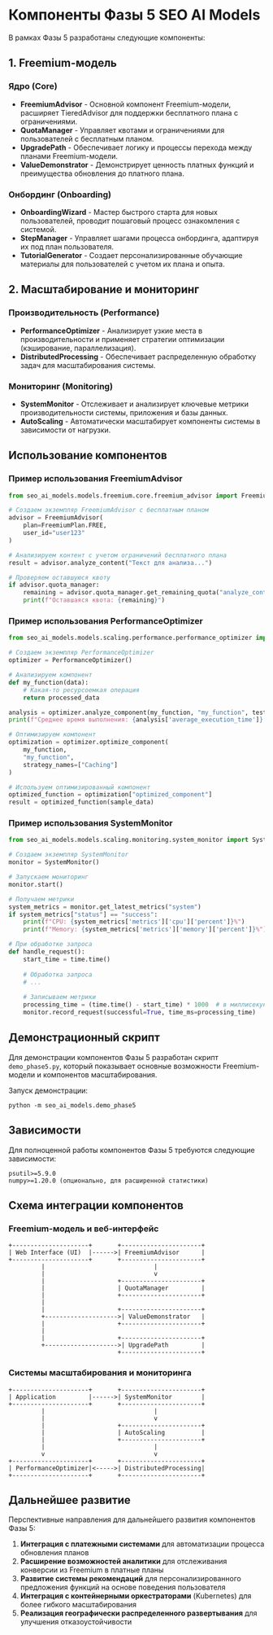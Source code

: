 # Компоненты Фазы 5 SEO AI Models

В рамках Фазы 5 разработаны следующие компоненты:

## 1. Freemium-модель

### Ядро (Core)

- **FreemiumAdvisor** - Основной компонент Freemium-модели, расширяет TieredAdvisor для поддержки бесплатного плана с ограничениями.
- **QuotaManager** - Управляет квотами и ограничениями для пользователей с бесплатным планом.
- **UpgradePath** - Обеспечивает логику и процессы перехода между планами Freemium-модели.
- **ValueDemonstrator** - Демонстрирует ценность платных функций и преимущества обновления до платного плана.

### Онбординг (Onboarding)

- **OnboardingWizard** - Мастер быстрого старта для новых пользователей, проводит пошаговый процесс ознакомления с системой.
- **StepManager** - Управляет шагами процесса онбординга, адаптируя их под план пользователя.
- **TutorialGenerator** - Создает персонализированные обучающие материалы для пользователей с учетом их плана и опыта.

## 2. Масштабирование и мониторинг

### Производительность (Performance)

- **PerformanceOptimizer** - Анализирует узкие места в производительности и применяет стратегии оптимизации (кэширование, параллелизация).
- **DistributedProcessing** - Обеспечивает распределенную обработку задач для масштабирования системы.

### Мониторинг (Monitoring)

- **SystemMonitor** - Отслеживает и анализирует ключевые метрики производительности системы, приложения и базы данных.
- **AutoScaling** - Автоматически масштабирует компоненты системы в зависимости от нагрузки.

## Использование компонентов

### Пример использования FreemiumAdvisor

```python
from seo_ai_models.models.freemium.core.freemium_advisor import FreemiumAdvisor, FreemiumPlan

# Создаем экземпляр FreemiumAdvisor с бесплатным планом
advisor = FreemiumAdvisor(
    plan=FreemiumPlan.FREE,
    user_id="user123"
)

# Анализируем контент с учетом ограничений бесплатного плана
result = advisor.analyze_content("Текст для анализа...")

# Проверяем оставшуюся квоту
if advisor.quota_manager:
    remaining = advisor.quota_manager.get_remaining_quota("analyze_content")
    print(f"Оставшаяся квота: {remaining}")
```

### Пример использования PerformanceOptimizer

```python
from seo_ai_models.models.scaling.performance.performance_optimizer import PerformanceOptimizer

# Создаем экземпляр PerformanceOptimizer
optimizer = PerformanceOptimizer()

# Анализируем компонент
def my_function(data):
    # Какая-то ресурсоемкая операция
    return processed_data

analysis = optimizer.analyze_component(my_function, "my_function", test_data=sample_data)
print(f"Среднее время выполнения: {analysis['average_execution_time']} сек")

# Оптимизируем компонент
optimization = optimizer.optimize_component(
    my_function,
    "my_function",
    strategy_names=["Caching"]
)

# Используем оптимизированный компонент
optimized_function = optimization["optimized_component"]
result = optimized_function(sample_data)
```

### Пример использования SystemMonitor

```python
from seo_ai_models.models.scaling.monitoring.system_monitor import SystemMonitor

# Создаем экземпляр SystemMonitor
monitor = SystemMonitor()

# Запускаем мониторинг
monitor.start()

# Получаем метрики
system_metrics = monitor.get_latest_metrics("system")
if system_metrics["status"] == "success":
    print(f"CPU: {system_metrics['metrics']['cpu']['percent']}%")
    print(f"Memory: {system_metrics['metrics']['memory']['percent']}%")

# При обработке запроса
def handle_request():
    start_time = time.time()
    
    # Обработка запроса
    # ...
    
    # Записываем метрики
    processing_time = (time.time() - start_time) * 1000  # в миллисекундах
    monitor.record_request(successful=True, time_ms=processing_time)
```

## Демонстрационный скрипт

Для демонстрации компонентов Фазы 5 разработан скрипт `demo_phase5.py`, который показывает основные возможности Freemium-модели и компонентов масштабирования.

Запуск демонстрации:

```
python -m seo_ai_models.demo_phase5
```

## Зависимости

Для полноценной работы компонентов Фазы 5 требуются следующие зависимости:

```
psutil>=5.9.0
numpy>=1.20.0 (опционально, для расширенной статистики)
```

## Схема интеграции компонентов

### Freemium-модель и веб-интерфейс

```
+---------------------+       +----------------------+
| Web Interface (UI)  |------>| FreemiumAdvisor      |
+---------------------+       +----------------------+
         |                              |
         |                              v
         |                    +----------------------+
         |                    | QuotaManager         |
         |                    +----------------------+
         |
         |                    +----------------------+
         +-------------------->| ValueDemonstrator   |
         |                    +----------------------+
         |
         |                    +----------------------+
         +-------------------->| UpgradePath         |
                              +----------------------+
```

### Системы масштабирования и мониторинга

```
+---------------------+       +----------------------+
| Application         |------>| SystemMonitor        |
+---------------------+       +----------------------+
         |                              |
         |                              v
         |                    +----------------------+
         |                    | AutoScaling          |
         |                    +----------------------+
         |                              |
         v                              v
+---------------------+       +----------------------+
| PerformanceOptimizer|<----->| DistributedProcessing|
+---------------------+       +----------------------+
```

## Дальнейшее развитие

Перспективные направления для дальнейшего развития компонентов Фазы 5:

1. **Интеграция с платежными системами** для автоматизации процесса обновления планов
2. **Расширение возможностей аналитики** для отслеживания конверсии из Freemium в платные планы
3. **Развитие системы рекомендаций** для персонализированного предложения функций на основе поведения пользователя
4. **Интеграция с контейнерными оркестраторами** (Kubernetes) для более гибкого масштабирования
5. **Реализация географически распределенного развертывания** для улучшения отказоустойчивости
